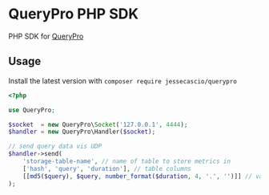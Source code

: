 QueryPro PHP SDK
==================

PHP SDK for [QueryPro](https://github.com/jessecascio/querypro) 

Usage
-----

Install the latest version with `composer require jessecascio/querypro`

```php
<?php

use QueryPro;

$socket  = new QueryPro\Socket('127.0.0.1', 4444);
$handler = new QueryPro\Handler($socket);

// send query data vis UDP
$handler->send(
    'storage-table-name', // name of table to store metrics in 
    ['hash', 'query', 'duration'], // table columns
    [[md5($query), $query, number_format($duration, 4, '.', '')]] // values
);
```